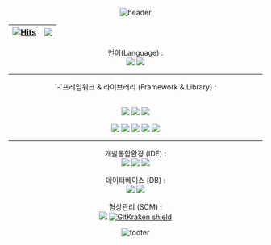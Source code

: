 <div align="center">
  
![header](https://capsule-render.vercel.app/api?type=waving&color=gradient&height=250&section=header&text=안녕하세요😊%20백엔드를%20공부하고%20있는%20홍준이%20입니다.&fontSize=32&animation=fadeIn&fontAlignY=25&desc=열심히%20공부해서%20기술%20스택을%20늘려%20나가겠습니다.&descAlignY=51&descAlign=70)

</div>
<div align="center">
  
[![Hits](https://hits.seeyoufarm.com/api/count/incr/badge.svg?url=https%3A%2F%2Fgithub.com%2Fjunyihong&count_bg=%23B21A1A&title_bg=%23555555&icon=electron.svg&icon_color=%23E7E7E7&title=visit&edge_flat=false)](https://hits.seeyoufarm.com) | ![](https://github-readme-stats.vercel.app/api?include_all_commits=true&username=junyihong&show_icons=true&theme=vision-friendly-dark) 
|---|---|

</div>

<div align="center">

언어(Language) : <br/>
  <img src="https://img.shields.io/badge/Java-007396?style=for-the-badge&logo=OpenJDK&logoColor=white">
  <img src="https://img.shields.io/badge/JavaScript-F7DF1E?style=for-the-badge&logo=javascript&logoColor=black">  
<hr/>
`-`프레임워크 & 라이브러리 (Framework & Library) : 
<br/>
<br/>
    
  ![](https://img.shields.io/badge/Spring-6DB33F?style=for-the-badge&logo=spring&logoColor=white)
  ![](https://img.shields.io/badge/SpringBoot-6DB33F?style=for-the-badge&logo=springboot&logoColor=white)
  ![](https://img.shields.io/badge/Thymeleaf-005F0F?style=for-the-badge&logo=Thymeleaf&logoColor=white)
    
  <img src="https://img.shields.io/badge/HTML5-E34F26?style=for-the-badge&logo=html5&logoColor=white">
  <img src="https://img.shields.io/badge/CSS3-1572B6?style=for-the-badge&logo=css3&logoColor=white">
  <img src="https://img.shields.io/badge/React.js-61DAFB?style=for-the-badge&logo=React&logoColor=black">
  <img src="https://img.shields.io/badge/jQuery-0769AD?style=for-the-badge&logo=jquery&logoColor=white">
  <img src="https://img.shields.io/badge/Bootstrap-7952B3?style=for-the-badge&logo=bootstrap&logoColor=white">

<hr/>

개발통합환경 (IDE) : <br/>
    <img src="https://img.shields.io/badge/IntelliJ IDEA-000000?style=for-the-badge&logo=IntelliJ IDEA&logoColor=white"/>
    <img src="https://img.shields.io/badge/Eclipse IDE-2C2255?style=for-the-badge&logo=Eclipse IDE&logoColor=white"/>
    <img src="https://img.shields.io/badge/Visual Studio Code-007ACC?style=for-the-badge&logo=Visual Studio Code&logoColor=white"/>

데이터베이스 (DB) : <br/>
  <img src="https://img.shields.io/badge/MySQL-4479A1?style=for-the-badge&logo=mysql&logoColor=white">
  <img src="https://img.shields.io/badge/Oracle-F80000?style=for-the-badge&logo=oracle&logoColor=white">

형상관리 (SCM) :  <br/>
  ![](https://img.shields.io/badge/GitHub-181717?style=for-the-badge&logo=github&logoColor=white)
  [![GitKraken shield](https://img.shields.io/badge/GitKraken-GUI%20/%20Git%20Tools-teal?style=for-the-badge&logo=gitkraken)](http://gitkraken.link/junyihong) 

</div>


<div align="center">

![footer](https://capsule-render.vercel.app/api?section=footer&type=waving&color=gradient)

</div>
